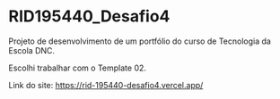 # RID195440_Desafio4
Projeto de desenvolvimento de um portfólio do curso de Tecnologia da Escola DNC.

Escolhi trabalhar com o Template 02.

Link do site: https://rid-195440-desafio4.vercel.app/
